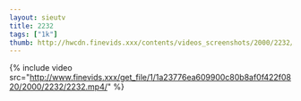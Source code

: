 ```yaml
--- 
layout: sieutv
title: 2232
tags: ["1k"]
thumb: http://hwcdn.finevids.xxx/contents/videos_screenshots/2000/2232/preview.mp4.jpg
---
```

{% include video src="http://www.finevids.xxx/get_file/1/1a23776ea609900c80b8af0f422f0820/2000/2232/2232.mp4/" %} 
